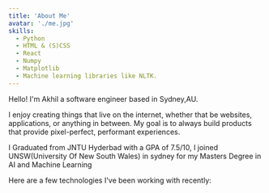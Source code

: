 ```yaml
---
title: 'About Me'
avatar: './me.jpg'
skills:
  - Python
  - HTML & (S)CSS
  - React
  - Numpy
  - Matplotlib
  - Machine learning libraries like NLTK.
---
```


Hello! I'm Akhil a software engineer based in Sydney,AU.

I enjoy creating things that live on the internet, whether that be websites, applications, or anything in between. My goal is to always build products that provide pixel-perfect, performant experiences.

I Graduated from JNTU Hyderbad with a GPA of 7.5/10, I joined UNSW(University Of New South Wales) in sydney for my Masters Degree in AI and Machine Learning

Here are a few technologies I've been working with recently:
